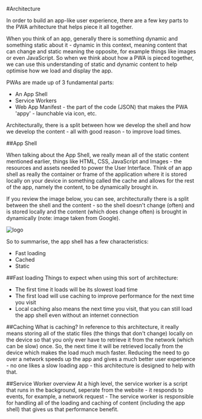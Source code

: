 #Architecture

In order to build an app-like user experience, there are a few key parts to the PWA arhitecture that helps piece it all together.

When you think of an app, generally there is something dynamic and something static about it - dynamic in this context, meaning content that can change and static meaning the opposite, for example things like images or even JavaScript. So when we think about how a PWA is pieced together, we can use this understanding of static and dynamic content to help optimise how we load and display the app.

PWAs are made up of 3 fundamental parts:
* An App Shell
* Service Workers
* Web App Manifest - the part of the code (JSON) that makes the PWA 'appy' - launchable via icon, etc.

Architecturally, there is a split between how we develop the shell and how we develop the content - all with good reason - to improve load times.


##App Shell

When talking about the App Shell, we really mean all of the static content mentioned earlier, things like HTML, CSS, JavaScript and Images - the resources and assets needed to power the User Interface. Think of an app shell as really the container or frame of the application where it is stored locally on your device in something called the cache and allows for the rest of the app, namely the content, to be dynamically brought in.

If you review the image below, you can see, architecturally there is a split between the shell and the content - so the shell doesn't change (often) and is stored locally and the content (which does change often) is brought in dynamically (note: image taken from Google).

![logo](https://github.com/tritorto/camp-seek-pwa/blob/master/instructions/images/appshell.jpg)


So to summarise, the app shell has a few characteristics:

* Fast loading
* Cached
* Static

##Fast loading
Things to expect when using this sort of architecture:
* The first time it loads will be its slowest load time
* The first load will use caching to improve performance for the next time you visit
* Local caching also means the next time you visit, that you can still load the app shell even without an internet connection

##Caching
What is caching? In reference to this architecture, it really means storing all of the static files (the things that don't change) locally on the device so that you only ever have to retrieve it from the network (which can be slow) once. So, the next time it will be retrieved locally from the device which makes the load much much faster. Reducing the need to go over a network speeds up the app and gives a much better user experience - no one likes a slow loading app - this architecture is designed to help with that.


##Service Worker overview
At a high level, the service worker is a script that runs in the background, seperate from the website - it responds to events, for example, a network request - The service worker is responsible for handling all of the loading and caching of content (including the app shell) that gives us that performance benefit.
